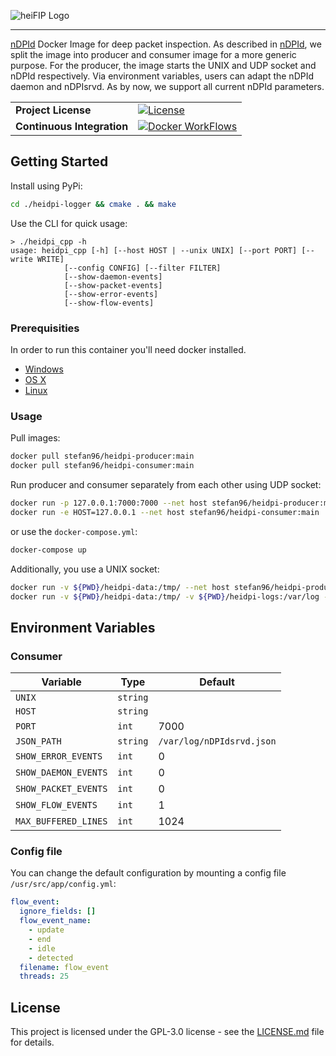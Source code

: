 ![heiFIP Logo](https://raw.githubusercontent.com/stefanDeveloper/heiDPI/main/assets/heidpi_logo.png?raw=true)


--------------------------------------------------------------------------------

[nDPId](https://github.com/utoni/nDPId) Docker Image for deep packet inspection. As described in [nDPId](https://github.com/utoni/nDPId/blob/main/README.md), we split the image into producer and consumer image for a more generic purpose. For the producer, the image starts the UNIX and UDP socket and nDPId respectively. Via environment variables, users can adapt the nDPId daemon and nDPIsrvd. As by now, we support all current nDPId parameters.

<table>
<tr>
  <td><b>Project License</b></td>
  <td>
    <a href="https://github.com/stefanDeveloper/heidpi/blob/main/LICENSE">
    <img src="https://img.shields.io/pypi/l/heidpi?logo=gnu&style=for-the-badge&color=blue" alt="License" />
    </a>
  </td>
</tr>
<tr>
  <td><b>Continuous Integration</b></td>
  <td>
    </a>
    <a href="https://github.com/stefanDeveloper/heifip/actions/workflows/docker-publish-consumer.yml">
    <img src="https://img.shields.io/github/actions/workflow/status/stefanDeveloper/heidpi/docker-publish-consumer.yml?branch=main&logo=docker&style=for-the-badge&label=docker" alt="Docker WorkFlows" />
    </a>
  </td>
</tr>
</table>

## Getting Started

Install using PyPi:

```sh
cd ./heidpi-logger && cmake . && make
```

Use the CLI for quick usage:

```
> ./heidpi_cpp -h
usage: heidpi_cpp [-h] [--host HOST | --unix UNIX] [--port PORT] [--write WRITE]
            [--config CONFIG] [--filter FILTER]
            [--show-daemon-events]
            [--show-packet-events]
            [--show-error-events]
            [--show-flow-events]
```

### Prerequisities


In order to run this container you'll need docker installed.

* [Windows](https://docs.docker.com/windows/started)
* [OS X](https://docs.docker.com/mac/started/)
* [Linux](https://docs.docker.com/linux/started/)

### Usage

Pull images:

```sh
docker pull stefan96/heidpi-producer:main
docker pull stefan96/heidpi-consumer:main
```

Run producer and consumer separately from each other using UDP socket:

```sh
docker run -p 127.0.0.1:7000:7000 --net host stefan96/heidpi-producer:main
docker run -e HOST=127.0.0.1 --net host stefan96/heidpi-consumer:main
```

or use the `docker-compose.yml`:

```sh
docker-compose up
```

Additionally, you use a UNIX socket:

```sh
docker run -v ${PWD}/heidpi-data:/tmp/ --net host stefan96/heidpi-producer:main
docker run -v ${PWD}/heidpi-data:/tmp/ -v ${PWD}/heidpi-logs:/var/log -e UNIX=/tmp/nDPIsrvd-daemon-distributor.sock --net host stefan96/heidpi-consumer:main
```

## Environment Variables

### Consumer

| Variable                     | Type    | Default           |
|------------------------------|---------|-------------------|
| `UNIX` | `string` | |
| `HOST` | `string` | |
| `PORT` | `int` | 7000 |
| `JSON_PATH` | `string` | `/var/log/nDPIdsrvd.json` |
| `SHOW_ERROR_EVENTS` | `int` | 0 |
| `SHOW_DAEMON_EVENTS` | `int` | 0 |
| `SHOW_PACKET_EVENTS` | `int` | 0 |
| `SHOW_FLOW_EVENTS` | `int` | 1 |
| `MAX_BUFFERED_LINES` | `int` | 1024 |

### Config file

You can change the default configuration by mounting a config file `/usr/src/app/config.yml`:

```yaml
flow_event:
  ignore_fields: []
  flow_event_name:
    - update
    - end
    - idle
    - detected
  filename: flow_event
  threads: 25
```

## License

This project is licensed under the GPL-3.0 license - see the [LICENSE.md](LICENSE.md) file for details.
